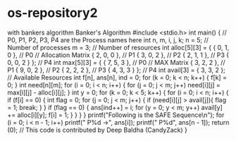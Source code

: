 # os-repository2
with bankers algorithm
Banker's Algorithm 
#include <stdio.h> 
int main() 
{ 
// P0, P1, P2, P3, P4 are the Process names here 
int n, m, i, j, k; 
n = 5; // Number of processes 
m = 3; // Number of resources 
int alloc[5][3] = { { 0, 1, 0 }, // P0 // Allocation Matrix 
{ 2, 0, 0 }, // P1 
{ 3, 0, 2 }, // P2 
{ 2, 1, 1 }, // P3 
{ 0, 0, 2 } }; // P4 
int max[5][3] = { { 7, 5, 3 }, // P0 // MAX Matrix 
{ 3, 2, 2 }, // P1 
{ 9, 0, 2 }, // P2 
{ 2, 2, 2 }, // P3 
{ 4, 3, 3 } }; // P4 
int avail[3] = { 3, 3, 2 }; // Available Resources 
int f[n], ans[n], ind = 0; 
for (k = 0; k < n; k++) { 
f[k] = 0; 
} 
int need[n][m]; 
for (i = 0; i < n; i++) { 
for (j = 0; j < m; j++) 
need[i][j] = max[i][j] - alloc[i][j]; 
} 
int y = 0; 
for (k = 0; k < 5; k++) { 
for (i = 0; i < n; i++) { 
if (f[i] == 0) { 
int flag = 0; 
for (j = 0; j < m; j++) { 
if (need[i][j] > avail[j]){ 
flag = 1; 
break; 
} 
} 
if (flag == 0) { 
ans[ind++] = i; 
for (y = 0; y < m; y++) 
avail[y] += alloc[i][y]; 
f[i] = 1; 
} 
} 
} 
} 
printf("Following is the SAFE Sequence\n"); 
for (i = 0; i < n - 1; i++) 
printf(" P%d ->", ans[i]); 
printf(" P%d", ans[n - 1]); 
return (0); 
// This code is contributed by Deep Baldha (CandyZack) 
}
